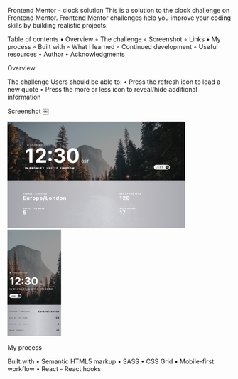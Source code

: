 Frontend Mentor - clock solution This is a solution to the clock challenge on
Frontend Mentor. Frontend Mentor challenges help you improve your coding skills
by building realistic projects.

Table of contents • Overview ◦ The challenge ◦ Screenshot ◦ Links • My process ◦
Built with ◦ What I learned ◦ Continued development ◦ Useful resources • Author
• Acknowledgments

Overview

The challenge Users should be able to: • Press the refresh icon to load a new
quote • Press the more or less icon to reveal/hide additional information

Screenshot ￼

![](/public/images/screenshots/desktop1.png)                    ![](/public/images/screenshots/mobile1.png)



My process

Built with • Semantic HTML5 markup • SASS • CSS Grid • Mobile-first workflow •
React - React hooks
